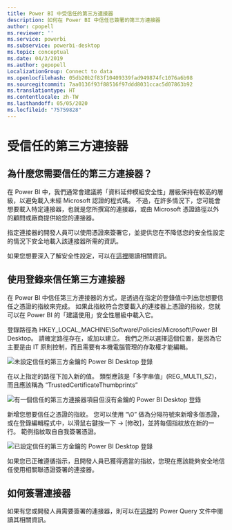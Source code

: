 ```yaml
---
title: Power BI 中受信任的第三方連接器
description: 如何在 Power BI 中信任已簽署的第三方連接器
author: cpopell
ms.reviewer: ''
ms.service: powerbi
ms.subservice: powerbi-desktop
ms.topic: conceptual
ms.date: 04/3/2019
ms.author: gepopell
LocalizationGroup: Connect to data
ms.openlocfilehash: 05db20b2f83f10409339fad949874fc1076a6b98
ms.sourcegitcommit: 7aa0136f93f88516f97ddd8031ccac5d07863b92
ms.translationtype: HT
ms.contentlocale: zh-TW
ms.lasthandoff: 05/05/2020
ms.locfileid: "75759828"
---
```

# <a name="trusted-third-party-connectors"></a>受信任的第三方連接器

## <a name="why-do-you-need-trusted-third-party-connectors"></a>為什麼您需要信任的第三方連接器？

在 Power BI 中，我們通常會建議將「資料延伸模組安全性」層級保持在較高的層級，以避免載入未經 Microsoft 認證的程式碼。 不過，在許多情況下，您可能會想要載入特定連接器，也就是您所撰寫的連接器，或由 Microsoft 憑證路徑以外的顧問或廠商提供給您的連接器。

指定連接器的開發人員可以使用憑證來簽署它，並提供您在不降低您的安全性設定的情況下安全地載入該連接器所需的資訊。

如果您想要深入了解安全性設定，可以在[這裡](https://docs.microsoft.com/power-bi/desktop-connector-extensibility)閱讀相關資訊。

## <a name="using-the-registry-to-trust-third-party-connectors"></a>使用登錄來信任第三方連接器

在 Power BI 中信任第三方連接器的方式，是透過在指定的登錄值中列出您想要信任之憑證的指紋來完成。 如果此指紋符合您要載入的連接器上憑證的指紋，您就可以在 Power BI 的「建議使用」安全性層級中載入它。 

登錄路徑為 HKEY_LOCAL_MACHINE\Software\Policies\Microsoft\Power BI Desktop。 請確定路徑存在，或加以建立。 我們之所以選擇這個位置，是因為它主要是由 IT 原則控制，而且需要有本機電腦管理的存取權才能編輯。 

![未設定信任的第三方金鑰的 Power BI Desktop 登錄](media/desktop-trusted-third-party-connectors/desktoptrustedthird1.png)

在以上指定的路徑下加入新的值。 類型應該是「多字串值」(REG_MULTI_SZ)，而且應該稱為 “TrustedCertificateThumbprints” 

![有一個信任的第三方連接器項目但沒有金鑰的 Power BI Desktop 登錄](media/desktop-trusted-third-party-connectors/desktoptrustedthird2.png)

新增您想要信任之憑證的指紋。 您可以使用 “\0” 做為分隔符號來新增多個憑證，或在登錄編輯程式中，以滑鼠右鍵按一下 -> [修改]，並將每個指紋放在新的一行。 範例指紋取自自我簽署憑證。 

 ![已設定信任的第三方金鑰的 Power BI Desktop 登錄](media/desktop-trusted-third-party-connectors/desktoptrustedthird3.png)

如果您已正確遵循指示，且開發人員已獲得適當的指紋，您現在應該能夠安全地信任使用相關聯憑證簽署的連接器。

## <a name="how-to-sign-connectors"></a>如何簽署連接器

如果有您或開發人員需要簽署的連接器，則可以在[這裡](https://docs.microsoft.com/power-query/handlingconnectorsigning)的 Power Query 文件中閱讀其相關資訊。
